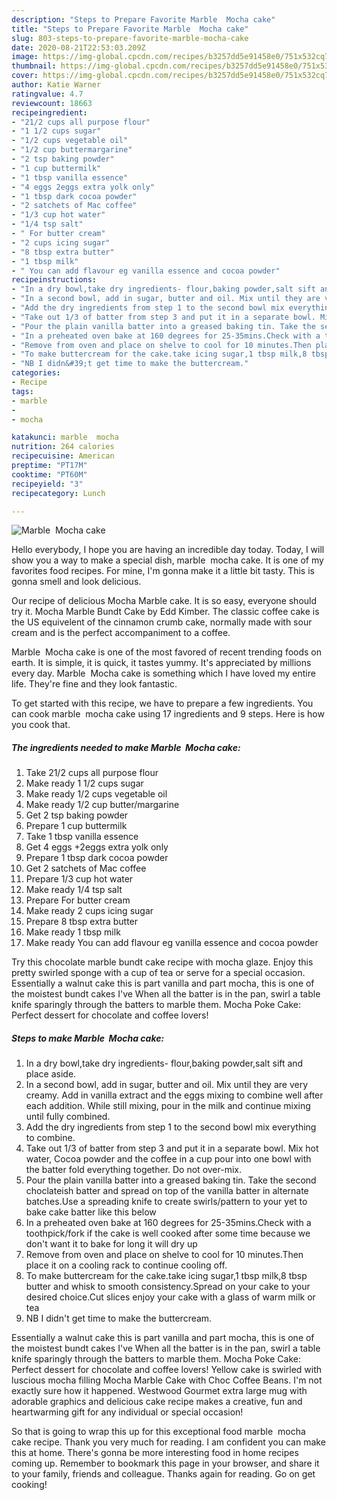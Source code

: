 ```yaml
---
description: "Steps to Prepare Favorite Marble  Mocha cake"
title: "Steps to Prepare Favorite Marble  Mocha cake"
slug: 803-steps-to-prepare-favorite-marble-mocha-cake
date: 2020-08-21T22:53:03.209Z
image: https://img-global.cpcdn.com/recipes/b3257dd5e91458e0/751x532cq70/marble-mocha-cake-recipe-main-photo.jpg
thumbnail: https://img-global.cpcdn.com/recipes/b3257dd5e91458e0/751x532cq70/marble-mocha-cake-recipe-main-photo.jpg
cover: https://img-global.cpcdn.com/recipes/b3257dd5e91458e0/751x532cq70/marble-mocha-cake-recipe-main-photo.jpg
author: Katie Warner
ratingvalue: 4.7
reviewcount: 18663
recipeingredient:
- "21/2 cups all purpose flour"
- "1 1/2 cups sugar"
- "1/2 cups vegetable oil"
- "1/2 cup buttermargarine"
- "2 tsp baking powder"
- "1 cup buttermilk"
- "1 tbsp vanilla essence"
- "4 eggs 2eggs extra yolk only"
- "1 tbsp dark cocoa powder"
- "2 satchets of Mac coffee"
- "1/3 cup hot water"
- "1/4 tsp salt"
- " For butter cream"
- "2 cups icing sugar"
- "8 tbsp extra butter"
- "1 tbsp milk"
- " You can add flavour eg vanilla essence and cocoa powder"
recipeinstructions:
- "In a dry bowl,take dry ingredients- flour,baking powder,salt sift and place aside."
- "In a second bowl, add in sugar, butter and oil. Mix until they are very creamy. Add in vanilla extract and the eggs mixing to combine well after each addition. While still mixing, pour in the milk and continue mixing until fully combined."
- "Add the dry ingredients from step 1 to the second bowl mix everything to combine."
- "Take out 1/3 of batter from step 3 and put it in a separate bowl. Mix hot water, Cocoa powder and the coffee in a cup pour into one bowl with the batter fold everything together. Do not over-mix."
- "Pour the plain vanilla batter into a greased baking tin. Take the second choclateish batter and spread on top of the vanilla batter in alternate batches.Use a spreading knife to create swirls/pattern to your yet to bake cake batter like this below"
- "In a preheated oven bake at 160 degrees for 25-35mins.Check with a toothpick/fork if the cake is well cooked after some time because we don&#39;t want it to bake for long it will dry up"
- "Remove from oven and place on shelve to cool for 10 minutes.Then place it on a cooling rack to continue cooling off."
- "To make buttercream for the cake.take icing sugar,1 tbsp milk,8 tbsp butter and whisk to smooth consistency.Spread on your cake to your desired choice.Cut slices enjoy your cake with a glass of warm milk or tea"
- "NB I didn&#39;t get time to make the buttercream."
categories:
- Recipe
tags:
- marble
- 
- mocha

katakunci: marble  mocha 
nutrition: 264 calories
recipecuisine: American
preptime: "PT17M"
cooktime: "PT60M"
recipeyield: "3"
recipecategory: Lunch

---
```



![Marble  Mocha cake](https://img-global.cpcdn.com/recipes/b3257dd5e91458e0/751x532cq70/marble-mocha-cake-recipe-main-photo.jpg)

Hello everybody, I hope you are having an incredible day today. Today, I will show you a way to make a special dish, marble  mocha cake. It is one of my favorites food recipes. For mine, I'm gonna make it a little bit tasty. This is gonna smell and look delicious.

Our recipe of delicious Mocha Marble cake. It is so easy, everyone should try it. Mocha Marble Bundt Cake by Edd Kimber. The classic coffee cake is the US equivelent of the cinnamon crumb cake, normally made with sour cream and is the perfect accompaniment to a coffee.

Marble  Mocha cake is one of the most favored of recent trending foods on earth. It is simple, it is quick, it tastes yummy. It's appreciated by millions every day. Marble  Mocha cake is something which I have loved my entire life. They're fine and they look fantastic.


To get started with this recipe, we have to prepare a few ingredients. You can cook marble  mocha cake using 17 ingredients and 9 steps. Here is how you cook that.

<!--inarticleads1-->

##### The ingredients needed to make Marble  Mocha cake:

1. Take 21/2 cups all purpose flour
1. Make ready 1 1/2 cups sugar
1. Make ready 1/2 cups vegetable oil
1. Make ready 1/2 cup butter/margarine
1. Get 2 tsp baking powder
1. Prepare 1 cup buttermilk
1. Take 1 tbsp vanilla essence
1. Get 4 eggs +2eggs extra yolk only
1. Prepare 1 tbsp dark cocoa powder
1. Get 2 satchets of Mac coffee
1. Prepare 1/3 cup hot water
1. Make ready 1/4 tsp salt
1. Prepare  For butter cream
1. Make ready 2 cups icing sugar
1. Prepare 8 tbsp extra butter
1. Make ready 1 tbsp milk
1. Make ready  You can add flavour eg vanilla essence and cocoa powder


Try this chocolate marble bundt cake recipe with mocha glaze. Enjoy this pretty swirled sponge with a cup of tea or serve for a special occasion. Essentially a walnut cake this is part vanilla and part mocha, this is one of the moistest bundt cakes I&#39;ve When all the batter is in the pan, swirl a table knife sparingly through the batters to marble them. Mocha Poke Cake: Perfect dessert for chocolate and coffee lovers! 

<!--inarticleads2-->

##### Steps to make Marble  Mocha cake:

1. In a dry bowl,take dry ingredients- flour,baking powder,salt sift and place aside.
1. In a second bowl, add in sugar, butter and oil. Mix until they are very creamy. Add in vanilla extract and the eggs mixing to combine well after each addition. While still mixing, pour in the milk and continue mixing until fully combined.
1. Add the dry ingredients from step 1 to the second bowl mix everything to combine.
1. Take out 1/3 of batter from step 3 and put it in a separate bowl. Mix hot water, Cocoa powder and the coffee in a cup pour into one bowl with the batter fold everything together. Do not over-mix.
1. Pour the plain vanilla batter into a greased baking tin. Take the second choclateish batter and spread on top of the vanilla batter in alternate batches.Use a spreading knife to create swirls/pattern to your yet to bake cake batter like this below
1. In a preheated oven bake at 160 degrees for 25-35mins.Check with a toothpick/fork if the cake is well cooked after some time because we don&#39;t want it to bake for long it will dry up
1. Remove from oven and place on shelve to cool for 10 minutes.Then place it on a cooling rack to continue cooling off.
1. To make buttercream for the cake.take icing sugar,1 tbsp milk,8 tbsp butter and whisk to smooth consistency.Spread on your cake to your desired choice.Cut slices enjoy your cake with a glass of warm milk or tea
1. NB I didn&#39;t get time to make the buttercream.


Essentially a walnut cake this is part vanilla and part mocha, this is one of the moistest bundt cakes I&#39;ve When all the batter is in the pan, swirl a table knife sparingly through the batters to marble them. Mocha Poke Cake: Perfect dessert for chocolate and coffee lovers! Yellow cake is swirled with luscious mocha filling Mocha Marble Cake with Choc Coffee Beans. I&#39;m not exactly sure how it happened. Westwood Gourmet extra large mug with adorable graphics and delicious cake recipe makes a creative, fun and heartwarming gift for any individual or special occasion! 

So that is going to wrap this up for this exceptional food marble  mocha cake recipe. Thank you very much for reading. I am confident you can make this at home. There's gonna be more interesting food in home recipes coming up. Remember to bookmark this page in your browser, and share it to your family, friends and colleague. Thanks again for reading. Go on get cooking!
